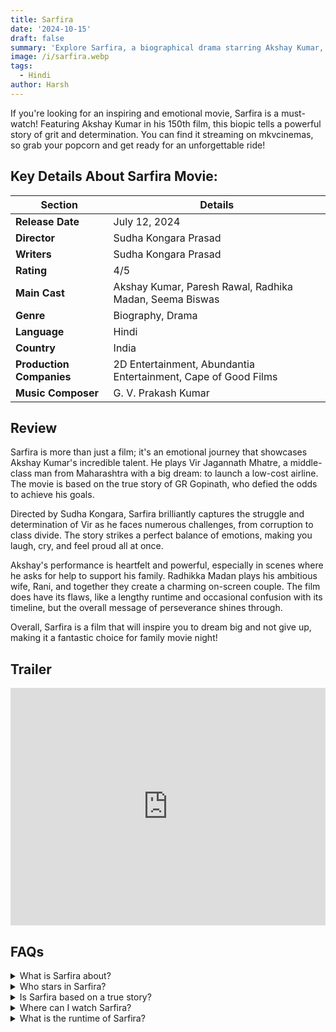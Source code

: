 ```yaml
---
title: Sarfira
date: '2024-10-15'
draft: false
summary: 'Explore Sarfira, a biographical drama starring Akshay Kumar, Discover its inspiring story and cast details'
image: /i/sarfira.webp
tags:
  - Hindi
author: Harsh
---
```


If you're looking for an inspiring and emotional movie, Sarfira is a must-watch! Featuring Akshay Kumar in his 150th
film, this biopic tells a powerful story of grit and determination. You can find it streaming on mkvcinemas, so grab
your popcorn and get ready for an unforgettable ride!

## Key Details About Sarfira Movie:

| Section                  | Details                                                        |
| ------------------------ | -------------------------------------------------------------- |
| **Release Date**         | July 12, 2024                                                  |
| **Director**             | Sudha Kongara Prasad                                           |
| **Writers**              | Sudha Kongara Prasad                                           |
| **Rating**               | 4/5                                                            |
| **Main Cast**            | Akshay Kumar, Paresh Rawal, Radhika Madan, Seema Biswas        |
| **Genre**                | Biography, Drama                                               |
| **Language**             | Hindi                                                          |
| **Country**              | India                                                          |
| **Production Companies** | 2D Entertainment, Abundantia Entertainment, Cape of Good Films |
| **Music Composer**       | G. V. Prakash Kumar                                            |

## Review

Sarfira is more than just a film; it's an emotional journey that showcases Akshay Kumar's incredible talent. He plays
Vir Jagannath Mhatre, a middle-class man from Maharashtra with a big dream: to launch a low-cost airline. The movie is
based on the true story of GR Gopinath, who defied the odds to achieve his goals.

Directed by Sudha Kongara, Sarfira brilliantly captures the struggle and determination of Vir as he faces numerous
challenges, from corruption to class divide. The story strikes a perfect balance of emotions, making you laugh, cry, and
feel proud all at once.

Akshay's performance is heartfelt and powerful, especially in scenes where he asks for help to support his family.
Radhikka Madan plays his ambitious wife, Rani, and together they create a charming on-screen couple. The film does have
its flaws, like a lengthy runtime and occasional confusion with its timeline, but the overall message of perseverance
shines through.

Overall, Sarfira is a film that will inspire you to dream big and not give up, making it a fantastic choice for family
movie night!

## Trailer

<iframe width="100%" height="380" src="https://www.youtube.com/embed/8Iy2geJD8HY?si=_aatD4E25wNpnopX" title={title} frameborder="0" allow="accelerometer; autoplay; clipboard-write; encrypted-media; gyroscope; picture-in-picture; web-share" referrerpolicy="strict-origin-when-cross-origin" allowfullscreen loading="lazy"></iframe>

## FAQs

<div>
  <details>
    <summary>What is Sarfira about?</summary>
    <p>Sarfira follows the inspiring journey of Vir Jagannath Mhatre, a man who dreams of launching a low-cost airline
      against all odds.</p>
  </details>

  <details>
    <summary>Who stars in Sarfira?</summary>
    <p>The movie stars Akshay Kumar as the lead, along with Radhikka Madan and Paresh Rawal.</p>
  </details>

  <details>
    <summary>Is Sarfira based on a true story?</summary>
    <p>Yes, it is based on the life of GR Gopinath, who wrote the memoir "Simply Fly: A Deccan Odyssey."</p>
  </details>

  <details>
    <summary>Where can I watch Sarfira?</summary>
    <p>You can stream Sarfira on mkvcinemas.</p>
  </details>

  <details>
    <summary>What is the runtime of Sarfira?</summary>
    <p>The film has a runtime of 155 minutes.</p>
  </details>
</div>
